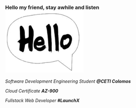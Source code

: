 ### Hello my friend, stay awhile and listen  <img src="./img/hello.png" alt="drawing" height="200"/>

*Software Development Engineering Student **@CETI Colomos***

*Cloud Certificate **AZ-900***

*Fullstack Web Developer **#LaunchX***
